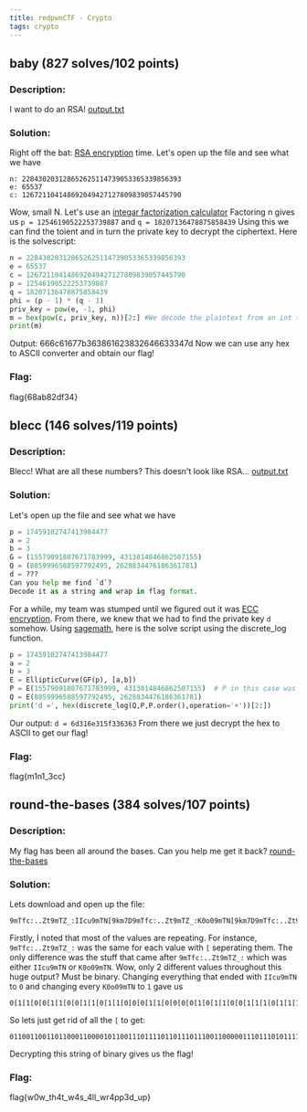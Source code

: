 ```yaml
---
title: redpwnCTF - Crypto
tags: crypto
---
```


## baby (827 solves/102 points)
### Description:
I want to do an RSA! [output.txt](https://static.redpwn.net/uploads/aaa49d90f7e2f6dda3ed8476879729955fefd68130dbc678e7d872dc2bcd825b/output.txt)

### Solution:
Right off the bat: [RSA encryption](https://en.wikipedia.org/wiki/RSA_(cryptosystem)) time. Let's open up the file and see what we have
```
n: 228430203128652625114739053365339856393
e: 65537
c: 126721104148692049427127809839057445790
```
Wow, small N. Let's use an [integar factorization calculator](https://www.alpertron.com.ar/ECM.HTM)
Factoring n gives us `p = 12546190522253739887` and `q = 18207136478875858439`
Using this we can find the toient and in turn the private key to decrypt the ciphertext. Here is the solvescript:
```python
n = 228430203128652625114739053365339856393
e = 65537
c = 126721104148692049427127809839057445790
p = 12546190522253739887
q = 18207136478875858439
phi = (p - 1) * (q - 1)
priv_key = pow(e, -1, phi)
m = hex(pow(c, priv_key, n))[2:] #We decode the plaintext from an int to hex
print(m)
```
Output: 666c61677b363861623832646633347d
Now we can use any hex to ASCII converter and obtain our flag!

### Flag:
flag{68ab82df34}

## blecc (146 solves/119 points)
### Description:
Blecc! What are all these numbers? This doesn't look like RSA... [output.txt](https://static.redpwn.net/uploads/abe77ecef06f1e3362c7584aedf2a14aa51ec0da169f66d4328b14e1f8f5eb94/blecc.txt)

### Solution:
Let's open up the file and see what we have
```python
p = 17459102747413984477
a = 2
b = 3
G = (15579091807671783999, 4313814846862507155)
Q = (8859996588597792495, 2628834476186361781)
d = ???
Can you help me find `d`?
Decode it as a string and wrap in flag format.
```
For a while, my team was stumped until we figured out it was [ECC encryption](https://en.wikipedia.org/wiki/Elliptic-curve_cryptography). From there, we knew that we had to find the private key `d` somehow. Using [sagemath](https://sagecell.sagemath.org/), here is the solve script using the discrete_log function.
```python
p = 17459102747413984477
a = 2
b = 3
E = EllipticCurve(GF(p), [a,b])
P = E(15579091807671783999, 4313814846862507155)  # P in this case was represented by G in output.txt
Q = E(8859996588597792495, 2628834476186361781)
print('d =', hex(discrete_log(Q,P,P.order(),operation='+'))[2:])
```
Our output: `d = 6d316e315f336363`
From there we just decrypt the hex to ASCII to get our flag!

### Flag:
flag{m1n1_3cc}

## round-the-bases (384 solves/107 points)
### Description:
My flag has been all around the bases. Can you help me get it back? [round-the-bases](https://static.redpwn.net/uploads/41171cb0619af29b7609593f4886694e206309d84d9fb8de0b09998bd83f42f3/round-the-bases)

### Solution:
Lets download and open up the file:
```
9mTfc:..Zt9mTZ_:IIcu9mTN[9km7D9mTfc:..Zt9mTZ_:K0o09mTN[9km7D9mTfc:..Zt9mTZ_:K0o09mTN[9km7D9mTfc:..Zt9mTZ_:IIcu9mTN[9km7D9mTfc:..Zt9mTZ_:IIcu9mTN[9km7D9mTfc:..Zt9mTZ_:K0o09mTN[9km7D9mTfc:..Zt9mTZ_:K0o09mTN[9km7D9mTfc:..Zt9mTZ_:IIcu9mTN[9km7D9mTfc:..Zt9mTZ_:IIcu9mTN[9km7D9mTfc:..Zt9mTZ_:K0o09mTN[9km7D9mTfc:..Zt9mTZ_:K0o09mTN[9km7D9mTfc:..Zt9mTZ_:IIcu9mTN[9km7D9mTfc:..Zt9mTZ_:K0o09mTN[9km7D9mTfc:..Zt9mTZ_:K0o09mTN[9km7D9mTfc:..Zt9mTZ_:IIcu9mTN[9km7D9mTfc:..Zt9mTZ_:IIcu9mTN[9km7D9mTfc:..Zt9mTZ_:IIcu9mTN[9km7D9mTfc:..Zt9mTZ_:K0o09mTN[9km7D9mTfc:..Zt9mTZ_:K0o09mTN[9km7D9mTfc:..Zt9mTZ_:IIcu9mTN[9km7D9mTfc:..Zt9mTZ_:IIcu9mTN[9km7D9mTfc:..Zt9mTZ_:IIcu9mTN[9km7D9mTfc:..Zt9mTZ_:IIcu9mTN[9km7D9mTfc:..Zt9mTZ_:K0o09mTN[9km7D9mTfc:..Zt9mTZ_:IIcu9mTN[9km7D9mTfc:..Zt9mTZ_:K0o09mTN[9km7D9mTfc:..Zt9mTZ_:K0o09mTN[9km7D9mTfc:..Zt9mTZ_:IIcu9mTN[9km7D9mTfc:..Zt9mTZ_:IIcu9mTN[9km7D9mTfc:..Zt9mTZ_:K0o09mTN[9km7D9mTfc:..Zt9mTZ_:K0o09mTN[9km7D9mTfc:..Zt9mTZ_:K0o09mTN[9km7D9mTfc:..Zt9mTZ_:IIcu9mTN[9km7D9mTfc:..Zt9mTZ_:K0o09mTN[9km7D9mTfc:..Zt9mTZ_:K0o09mTN[9km7D9mTfc:..Zt9mTZ_:K0o09mTN[9km7D9mTfc:..Zt9mTZ_:K0o09mTN[9km7D9mTfc:..Zt9mTZ_:IIcu9mTN[9km7D9mTfc:..Zt9mTZ_:K0o09mTN[9km7D9mTfc:..Zt9mTZ_:K0o09mTN[9km7D9mTfc:..Zt9mTZ_:IIcu9mTN[9km7D9mTfc:..Zt9mTZ_:K0o09mTN[9km7D9mTfc:..Zt9mTZ_:K0o09mTN[9km7D9mTfc:..Zt9mTZ_:K0o09mTN[9km7D9mTfc:..Zt9mTZ_:IIcu9mTN[9km7D9mTfc:..Zt9mTZ_:K0o09mTN[9km7D9mTfc:..Zt9mTZ_:K0o09mTN[9km7D9mTfc:..Zt9mTZ_:K0o09mTN[9km7D9mTfc:..Zt9mTZ_:IIcu9mTN[9km7D9mTfc:..Zt9mTZ_:IIcu9mTN[9km7D9mTfc:..Zt9mTZ_:K0o09mTN[9km7D9mTfc:..Zt9mTZ_:K0o09mTN[9km7D9mTfc:..Zt9mTZ_:IIcu9mTN[9km7D9mTfc:..Zt9mTZ_:IIcu9mTN[9km7D9mTfc:..Zt9mTZ_:IIcu9mTN[9km7D9mTfc:..Zt9mTZ_:IIcu9mTN[9km7D9mTfc:..Zt9mTZ_:IIcu9mTN[9km7D9mTfc:..Zt9mTZ_:K0o09mTN[9km7D9mTfc:..Zt9mTZ_:K0o09mTN[9km7D9mTfc:..Zt9mTZ_:K0o09mTN[9km7D9mTfc:..Zt9mTZ_:IIcu9mTN[9km7D9mTfc:..Zt9mTZ_:K0o09mTN[9km7D9mTfc:..Zt9mTZ_:K0o09mTN[9km7D9mTfc:..Zt9mTZ_:K0o09mTN[9km7D9mTfc:..Zt9mTZ_:IIcu9mTN[9km7D9mTfc:..Zt9mTZ_:K0o09mTN[9km7D9mTfc:..Zt9mTZ_:IIcu9mTN[9km7D9mTfc:..Zt9mTZ_:K0o09mTN[9km7D9mTfc:..Zt9mTZ_:K0o09mTN[9km7D9mTfc:..Zt9mTZ_:K0o09mTN[9km7D9mTfc:..Zt9mTZ_:K0o09mTN[9km7D9mTfc:..Zt9mTZ_:K0o09mTN[9km7D9mTfc:..Zt9mTZ_:IIcu9mTN[9km7D9mTfc:..Zt9mTZ_:K0o09mTN[9km7D9mTfc:..Zt9mTZ_:K0o09mTN[9km7D9mTfc:..Zt9mTZ_:K0o09mTN[9km7D9mTfc:..Zt9mTZ_:IIcu9mTN[9km7D9mTfc:..Zt9mTZ_:K0o09mTN[9km7D9mTfc:..Zt9mTZ_:IIcu9mTN[9km7D9mTfc:..Zt9mTZ_:IIcu9mTN[9km7D9mTfc:..Zt9mTZ_:IIcu9mTN[9km7D9mTfc:..Zt9mTZ_:K0o09mTN[9km7D9mTfc:..Zt9mTZ_:K0o09mTN[9km7D9mTfc:..Zt9mTZ_:IIcu9mTN[9km7D9mTfc:..Zt9mTZ_:K0o09mTN[9km7D9mTfc:..Zt9mTZ_:IIcu9mTN[9km7D9mTfc:..Zt9mTZ_:IIcu9mTN[9km7D9mTfc:..Zt9mTZ_:IIcu9mTN[9km7D9mTfc:..Zt9mTZ_:IIcu9mTN[9km7D9mTfc:..Zt9mTZ_:IIcu9mTN[9km7D9mTfc:..Zt9mTZ_:K0o09mTN[9km7D9mTfc:..Zt9mTZ_:K0o09mTN[9km7D9mTfc:..Zt9mTZ_:IIcu9mTN[9km7D9mTfc:..Zt9mTZ_:K0o09mTN[9km7D9mTfc:..Zt9mTZ_:IIcu9mTN[9km7D9mTfc:..Zt9mTZ_:IIcu9mTN[9km7D9mTfc:..Zt9mTZ_:IIcu9mTN[9km7D9mTfc:..Zt9mTZ_:K0o09mTN[9km7D9mTfc:..Zt9mTZ_:K0o09mTN[9km7D9mTfc:..Zt9mTZ_:K0o09mTN[9km7D9mTfc:..Zt9mTZ_:IIcu9mTN[9km7D9mTfc:..Zt9mTZ_:K0o09mTN[9km7D9mTfc:..Zt9mTZ_:IIcu9mTN[9km7D9mTfc:..Zt9mTZ_:IIcu9mTN[9km7D9mTfc:..Zt9mTZ_:IIcu9mTN[9km7D9mTfc:..Zt9mTZ_:K0o09mTN[9km7D9mTfc:..Zt9mTZ_:IIcu9mTN[9km7D9mTfc:..Zt9mTZ_:K0o09mTN[9km7D9mTfc:..Zt9mTZ_:K0o09mTN[9km7D9mTfc:..Zt9mTZ_:K0o09mTN[9km7D9mTfc:..Zt9mTZ_:K0o09mTN[9km7D9mTfc:..Zt9mTZ_:K0o09mTN[9km7D9mTfc:..Zt9mTZ_:IIcu9mTN[9km7D9mTfc:..Zt9mTZ_:K0o09mTN[9km7D9mTfc:..Zt9mTZ_:K0o09mTN[9km7D9mTfc:..Zt9mTZ_:K0o09mTN[9km7D9mTfc:..Zt9mTZ_:IIcu9mTN[9km7D9mTfc:..Zt9mTZ_:K0o09mTN[9km7D9mTfc:..Zt9mTZ_:K0o09mTN[9km7D9mTfc:..Zt9mTZ_:K0o09mTN[9km7D9mTfc:..Zt9mTZ_:IIcu9mTN[9km7D9mTfc:..Zt9mTZ_:IIcu9mTN[9km7D9mTfc:..Zt9mTZ_:K0o09mTN[9km7D9mTfc:..Zt9mTZ_:K0o09mTN[9km7D9mTfc:..Zt9mTZ_:IIcu9mTN[9km7D9mTfc:..Zt9mTZ_:K0o09mTN[9km7D9mTfc:..Zt9mTZ_:IIcu9mTN[9km7D9mTfc:..Zt9mTZ_:IIcu9mTN[9km7D9mTfc:..Zt9mTZ_:IIcu9mTN[9km7D9mTfc:..Zt9mTZ_:K0o09mTN[9km7D9mTfc:..Zt9mTZ_:K0o09mTN[9km7D9mTfc:..Zt9mTZ_:K0o09mTN[9km7D9mTfc:..Zt9mTZ_:IIcu9mTN[9km7D9mTfc:..Zt9mTZ_:IIcu9mTN[9km7D9mTfc:..Zt9mTZ_:K0o09mTN[9km7D9mTfc:..Zt9mTZ_:K0o09mTN[9km7D9mTfc:..Zt9mTZ_:IIcu9mTN[9km7D9mTfc:..Zt9mTZ_:K0o09mTN[9km7D9mTfc:..Zt9mTZ_:IIcu9mTN[9km7D9mTfc:..Zt9mTZ_:K0o09mTN[9km7D9mTfc:..Zt9mTZ_:K0o09mTN[9km7D9mTfc:..Zt9mTZ_:K0o09mTN[9km7D9mTfc:..Zt9mTZ_:K0o09mTN[9km7D9mTfc:..Zt9mTZ_:K0o09mTN[9km7D9mTfc:..Zt9mTZ_:IIcu9mTN[9km7D9mTfc:..Zt9mTZ_:IIcu9mTN[9km7D9mTfc:..Zt9mTZ_:K0o09mTN[9km7D9mTfc:..Zt9mTZ_:K0o09mTN[9km7D9mTfc:..Zt9mTZ_:IIcu9mTN[9km7D9mTfc:..Zt9mTZ_:K0o09mTN[9km7D9mTfc:..Zt9mTZ_:IIcu9mTN[9km7D9mTfc:..Zt9mTZ_:IIcu9mTN[9km7D9mTfc:..Zt9mTZ_:IIcu9mTN[9km7D9mTfc:..Zt9mTZ_:K0o09mTN[9km7D9mTfc:..Zt9mTZ_:K0o09mTN[9km7D9mTfc:..Zt9mTZ_:IIcu9mTN[9km7D9mTfc:..Zt9mTZ_:K0o09mTN[9km7D9mTfc:..Zt9mTZ_:K0o09mTN[9km7D9mTfc:..Zt9mTZ_:IIcu9mTN[9km7D9mTfc:..Zt9mTZ_:IIcu9mTN[9km7D9mTfc:..Zt9mTZ_:IIcu9mTN[9km7D9mTfc:..Zt9mTZ_:K0o09mTN[9km7D9mTfc:..Zt9mTZ_:K0o09mTN[9km7D9mTfc:..Zt9mTZ_:IIcu9mTN[9km7D9mTfc:..Zt9mTZ_:K0o09mTN[9km7D9mTfc:..Zt9mTZ_:K0o09mTN[9km7D9mTfc:..Zt9mTZ_:IIcu9mTN[9km7D9mTfc:..Zt9mTZ_:IIcu9mTN[9km7D9mTfc:..Zt9mTZ_:IIcu9mTN[9km7D9mTfc:..Zt9mTZ_:K0o09mTN[9km7D9mTfc:..Zt9mTZ_:IIcu9mTN[9km7D9mTfc:..Zt9mTZ_:K0o09mTN[9km7D9mTfc:..Zt9mTZ_:K0o09mTN[9km7D9mTfc:..Zt9mTZ_:K0o09mTN[9km7D9mTfc:..Zt9mTZ_:K0o09mTN[9km7D9mTfc:..Zt9mTZ_:K0o09mTN[9km7D9mTfc:..Zt9mTZ_:IIcu9mTN[9km7D9mTfc:..Zt9mTZ_:K0o09mTN[9km7D9mTfc:..Zt9mTZ_:K0o09mTN[9km7D9mTfc:..Zt9mTZ_:K0o09mTN[9km7D9mTfc:..Zt9mTZ_:IIcu9mTN[9km7D9mTfc:..Zt9mTZ_:K0o09mTN[9km7D9mTfc:..Zt9mTZ_:K0o09mTN[9km7D9mTfc:..Zt9mTZ_:K0o09mTN[9km7D9mTfc:..Zt9mTZ_:IIcu9mTN[9km7D9mTfc:..Zt9mTZ_:K0o09mTN[9km7D9mTfc:..Zt9mTZ_:K0o09mTN[9km7D9mTfc:..Zt9mTZ_:K0o09mTN[9km7D9mTfc:..Zt9mTZ_:IIcu9mTN[9km7D9mTfc:..Zt9mTZ_:IIcu9mTN[9km7D9mTfc:..Zt9mTZ_:K0o09mTN[9km7D9mTfc:..Zt9mTZ_:IIcu9mTN[9km7D9mTfc:..Zt9mTZ_:IIcu9mTN[9km7D9mTfc:..Zt9mTZ_:IIcu9mTN[9km7D9mTfc:..Zt9mTZ_:K0o09mTN[9km7D9mTfc:..Zt9mTZ_:K0o09mTN[9km7D9mTfc:..Zt9mTZ_:IIcu9mTN[9km7D9mTfc:..Zt9mTZ_:K0o09mTN[9km7D9mTfc:..Zt9mTZ_:IIcu9mTN[9km7D9mTfc:..Zt9mTZ_:IIcu9mTN[9km7D9mTfc:..Zt9mTZ_:IIcu9mTN[9km7D9mTfc:..Zt9mTZ_:K0o09mTN[9km7D9mTfc:..Zt9mTZ_:K0o09mTN[9km7D9mTfc:..Zt9mTZ_:K0o09mTN[9km7D9mTfc:..Zt9mTZ_:IIcu9mTN[9km7D9mTfc:..Zt9mTZ_:IIcu9mTN[9km7D9mTfc:..Zt9mTZ_:IIcu9mTN[9km7D9mTfc:..Zt9mTZ_:IIcu9mTN[9km7D9mTfc:..Zt9mTZ_:IIcu9mTN[9km7D9mTfc:..Zt9mTZ_:K0o09mTN[9km7D9mTfc:..Zt9mTZ_:K0o09mTN[9km7D9mTfc:..Zt9mTZ_:K0o09mTN[9km7D9mTfc:..Zt9mTZ_:IIcu9mTN[9km7D9mTfc:..Zt9mTZ_:IIcu9mTN[9km7D9mTfc:..Zt9mTZ_:IIcu9mTN[9km7D9mTfc:..Zt9mTZ_:IIcu9mTN[9km7D9mTfc:..Zt9mTZ_:IIcu9mTN[9km7D9mTfc:..Zt9mTZ_:IIcu9mTN[9km7D9mTfc:..Zt9mTZ_:K0o09mTN[9km7D9mTfc:..Zt9mTZ_:K0o09mTN[9km7D9mTfc:..Zt9mTZ_:IIcu9mTN[9km7D9mTfc:..Zt9mTZ_:IIcu9mTN[9km7D9mTfc:..Zt9mTZ_:K0o09mTN[9km7D9mTfc:..Zt9mTZ_:K0o09mTN[9km7D9mTfc:..Zt9mTZ_:IIcu9mTN[9km7D9mTfc:..Zt9mTZ_:K0o09mTN[9km7D9mTfc:..Zt9mTZ_:K0o09mTN[9km7D9mTfc:..Zt9mTZ_:IIcu9mTN[9km7D9mTfc:..Zt9mTZ_:IIcu9mTN[9km7D9mTfc:..Zt9mTZ_:K0o09mTN[9km7D9mTfc:..Zt9mTZ_:IIcu9mTN[9km7D9mTfc:..Zt9mTZ_:IIcu9mTN[9km7D9mTfc:..Zt9mTZ_:IIcu9mTN[9km7D9mTfc:..Zt9mTZ_:K0o09mTN[9km7D9mTfc:..Zt9mTZ_:IIcu9mTN[9km7D9mTfc:..Zt9mTZ_:K0o09mTN[9km7D9mTfc:..Zt9mTZ_:K0o09mTN[9km7D9mTfc:..Zt9mTZ_:K0o09mTN[9km7D9mTfc:..Zt9mTZ_:K0o09mTN[9km7D9mTfc:..Zt9mTZ_:K0o09mTN[9km7D9mTfc:..Zt9mTZ_:IIcu9mTN[9km7D9mTfc:..Zt9mTZ_:K0o09mTN[9km7D9mTfc:..Zt9mTZ_:K0o09mTN[9km7D9mTfc:..Zt9mTZ_:K0o09mTN[9km7D9mTfc:..Zt9mTZ_:IIcu9mTN[9km7D9mTfc:..Zt9mTZ_:K0o09mTN[9km7D9mTfc:..Zt9mTZ_:IIcu9mTN[9km7D9mTfc:..Zt9mTZ_:K0o09mTN[9km7D9mTfc:..Zt9mTZ_:IIcu9mTN[9km7D9mTfc:..Zt9mTZ_:K0o09mTN[9km7D9mTfc:..Zt9mTZ_:K0o09mTN[9km7D9mTfc:..Zt9mTZ_:K0o09mTN[9km7D9mTfc:..Zt9mTZ_:IIcu9mTN[9km7D9mTfc:..Zt9mTZ_:IIcu9mTN[9km7D9mTfc:..Zt9mTZ_:IIcu9mTN[9km7D9mTfc:..Zt9mTZ_:IIcu9mTN[9km7D9mTfc:..Zt9mTZ_:IIcu9mTN[9km7D9mTfc:..Zt9mTZ_:K0o09mTN[9km7D9mTfc:..Zt9mTZ_:K0o09mTN[9km7D9mTfc:..Zt9mTZ_:K0o09mTN[9km7D9mTfc:..Zt9mTZ_:K0o09mTN[9km7D9mTfc:..Zt9mTZ_:K0o09mTN[9km7D9mTfc:..Zt9mTZ_:IIcu9mTN
```
Firstly, I noted that most of the values are repeating. For instance, `9mTfc:..Zt9mTZ_:` was the same for each value with `[` seperating them. The only difference was the stuff that came after `9mTfc:..Zt9mTZ_:` which was either `IIcu9mTN` or `K0o09mTN`. Wow, only 2 different values throughout this huge output? Must be binary. Changing everything that ended with `IIcu9mTN` to `0` and changing every `K0o09mTN` to `1` gave us
```
0[1[1[0[0[1[1[0[0[1[1[0[1[1[0[0[0[1[1[0[0[0[0[1[0[1[1[0[0[1[1[1[0[1[1[1[1[0[1[1[0[1[1[1[0[1[1[1[0[0[1[1[0[0[0[0[0[1[1[1[0[1[1[1[0[1[0[1[1[1[1[1[0[1[1[1[0[1[0[0[0[1[1[0[1[0[0[0[0[0[1[1[0[1[0[0[0[1[1[1[0[1[0[0[0[1[0[1[1[1[1[1[0[1[1[1[0[1[1[1[0[0[1[1[0[1[0[0[0[1[1[1[0[0[1[1[0[1[0[1[1[1[1[1[0[0[1[1[0[1[0[0[0[1[1[0[1[1[0[0[0[1[1[0[1[1[0[0[0[1[0[1[1[1[1[1[0[1[1[1[0[1[1[1[0[1[1[1[0[0[1[0[0[0[1[1[0[1[0[0[0[1[1[1[0[0[0[0[0[1[1[1[0[0[0[0[0[0[1[1[0[0[1[1[0[1[1[0[0[1[0[0[0[1[0[1[1[1[1[1[0[1[1[1[0[1[0[1[0[1[1[1[0[0[0[0[0[1[1[1[1[1[0[
```
So lets just get rid of all the `[` to get: 
```
01100110011011000110000101100111011110110111011100110000011101110101111101110100011010000011010001110100010111110111011100110100011100110101111100110100011011000110110001011111011101110111001000110100011100000111000000110011011001000101111101110101011100000111110
``` 
Decrypting this string of binary gives us the flag!

### Flag:
flag{w0w_th4t_w4s_4ll_wr4pp3d_up}

